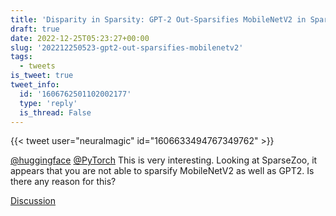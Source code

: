 ```yaml
---
title: 'Disparity in Sparsity: GPT-2 Out-Sparsifies MobileNetV2 in SparseZoo'
draft: true
date: 2022-12-25T05:23:27+00:00
slug: '202212250523-gpt2-out-sparsifies-mobilenetv2'
tags:
  - tweets
is_tweet: true
tweet_info:
  id: '1606762501102002177'
  type: 'reply'
  is_thread: False
---
```




{{< tweet user="neuralmagic" id="1606633494767349762" >}}

[@huggingface](https://x.com/huggingface) [@PyTorch](https://x.com/PyTorch) This is very interesting. Looking at SparseZoo, it appears that you are not able to sparsify MobileNetV2 as well as GPT2. Is there any reason for this?

[Discussion](https://x.com/sytelus/status/1606762501102002177)
